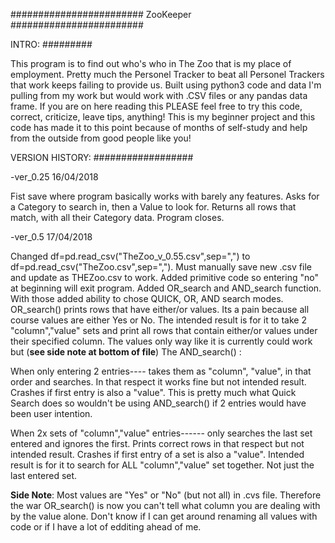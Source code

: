 ########################
	ZooKeeper
########################

INTRO:
#########

This program is to find out who's who in The Zoo that is my place of employment. Pretty 
much the Personel Tracker to beat all Personel Trackers that work keeps failing to provide us. Built 
using python3 code and data I'm pulling from my work but would work with .CSV files or any pandas data frame.
If you are on here reading this PLEASE feel free to try this code, correct, criticize, leave tips, anything! 
This is my beginner project and this code has made it to this point because of months of self-study and help from the outside
from good people like you!


VERSION HISTORY:
##################

-ver_0.25 16/04/2018


Fist save where program basically works with barely any features. Asks 
for a Category to search in, then a Value to look for. Returns all rows 
that match, with all their Category data. Program closes.


-ver_0.5 17/04/2018


Changed df=pd.read_csv("TheZoo_v_0.55.csv",sep=",") to 
df=pd.read_csv("TheZoo.csv",sep=","). Must manually save new .csv file and 
update as THEZoo.csv to work. Added primitive code so entering "no" at 
beginning will exit program. Added OR_search and AND_search function. With 
those added ability to chose QUICK, OR, AND search modes. OR_search() prints 
rows that have either/or values. Its a pain because all course values are 
either Yes or No. The intended result is for it to take 2 "column","value" sets and print all rows that contain
either/or values under their specified column. The values only way like it is currently could work but (**see side note at bottom of file**) The AND_search() :

When only entering 2 entries---- takes them 
as "column", "value", in that order and searches. In that respect it works 
fine but not intended result. Crashes if first entry is also a "value". This is pretty much what Quick Search does so wouldn't
be using AND_search() if 2 entries would have been user intention.

When 2x sets of "column","value" entries------ only searches the last set 
entered and ignores the first. Prints correct rows in that respect but not 
intended result. Crashes if first entry of a set is also a "value". Intended result is for it to search for ALL "column","value"
set together. Not just the last entered set.

**Side Note**: Most values are "Yes" or "No" (but not all) in .cvs file. Therefore the war OR_search() is now you can't tell what
column you are dealing with by the value alone. Don't know if I can get around renaming all values with code or if I have a lot of edditing ahead of me.






